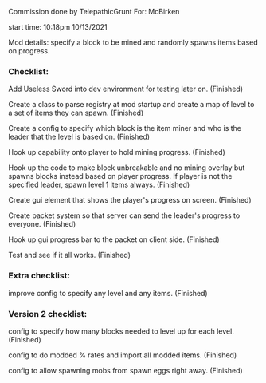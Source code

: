 Commission done by TelepathicGrunt
For: McBirken

start time: 10:18pm 10/13/2021

Mod details: specify a block to be mined and randomly spawns items based on progress.

### Checklist:

Add Useless Sword into dev environment for testing later on. (Finished)

Create a class to parse registry at mod startup and create a map of level to a set of items they can spawn. (Finished)

Create a config to specify which block is the item miner and who is the leader that the level is based on. (Finished)

Hook up capability onto player to hold mining progress. (Finished)

Hook up the code to make block unbreakable and no mining overlay but spawns blocks instead based on player progress. 
  If player is not the specified leader, spawn level 1 items always. (Finished)

Create gui element that shows the player's progress on screen. (Finished)

Create packet system so that server can send the leader's progress to everyone. (Finished)

Hook up gui progress bar to the packet on client side. (Finished)

Test and see if it all works. (Finished)


### Extra checklist:

improve config to specify any level and any items. (Finished)

### Version 2 checklist:

config to specify how many blocks needed to level up for each level. (Finished)

config to do modded % rates and import all modded items. (Finished)

config to allow spawning mobs from spawn eggs right away. (Finished)